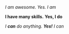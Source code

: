 *I am awesome.*
_Yes. I am_

**I have many skills.**
__Yes, I do__

_I **can** do anything._
_**Yes!** I can_
